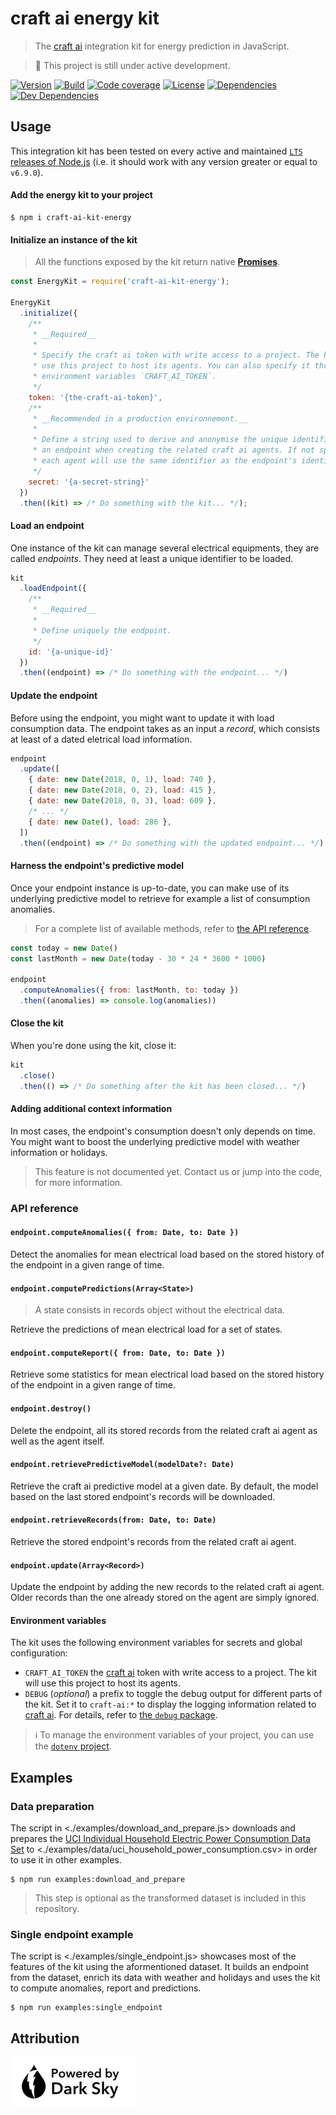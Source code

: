 # craft ai energy kit #

> The [craft ai] integration kit for energy prediction in JavaScript.

> :construction: This project is still under active development.

[![Version](https://img.shields.io/npm/v/craft-ai-kit-energy.svg?style=flat-square)](https://npmjs.org/package/craft-ai-kit-energy)
[![Build](https://img.shields.io/travis/craft-ai/craft-ai-kit-energy/master.svg?style=flat-square)](https://travis-ci.org/craft-ai/craft-ai-kit-energy)
[![Code coverage](https://img.shields.io/coveralls/github/craft-ai/craft-ai-kit-energy.svg?style=flat-square)](https://coveralls.io/github/craft-ai/craft-ai-kit-energy?branch=master)
[![License](https://img.shields.io/badge/license-BSD--3--Clause-42358A.svg?style=flat-square)](LICENSE)
[![Dependencies](https://img.shields.io/david/craft-ai/craft-ai-kit-energy.svg?style=flat-square)](https://david-dm.org/craft-ai/craft-ai-kit-energy)
[![Dev Dependencies](https://img.shields.io/david/dev/craft-ai/craft-ai-kit-energy.svg?style=flat-square)](https://david-dm.org/craft-ai/craft-ai-kit-energy#info=devDependencies)

## Usage ##

This integration kit has been tested on every active and maintained [`LTS` releases of Node.js](https://github.com/nodejs/Release#release-schedule) (i.e. it should work with any version greater or equal to `v6.9.0`).

#### Add the energy kit to your project ####

```console
$ npm i craft-ai-kit-energy
```

#### Initialize an instance of the kit ####

> All the functions exposed by the kit return native [**Promises**](http://www.datchley.name/es6-promises/).

```js
const EnergyKit = require('craft-ai-kit-energy');

EnergyKit
  .initialize({
    /**
     * __Required__
     *
     * Specify the craft ai token with write access to a project. The kit will
     * use this project to host its agents. You can also specify it through the
     * environment variables `CRAFT_AI_TOKEN`.
     */
    token: '{the-craft-ai-token}',
    /**
     * __Recommended in a production environnement.__
     *
     * Define a string used to derive and anonymise the unique identifiers of
     * an endpoint when creating the related craft ai agents. If not specified,
     * each agent will use the same identifier as the endpoint's identifier.
     */
    secret: '{a-secret-string}'
  })
  .then((kit) => /* Do something with the kit... */);
```

#### Load an endpoint ####

One instance of the kit can manage several electrical equipments, they are called _endpoints_. They need at least a unique identifier to be loaded.

```js
kit
  .loadEndpoint({
    /**
     * __Required__
     *
     * Define uniquely the endpoint.
     */
    id: '{a-unique-id}'
  })
  .then((endpoint) => /* Do something with the endpoint... */)
```

#### Update the endpoint ###

Before using the endpoint, you might want to update it with load consumption data.
The endpoint takes as an input a _record_, which consists at least of a dated eletrical load information.

```js
endpoint
  .update([
    { date: new Date(2018, 0, 1), load: 740 },
    { date: new Date(2018, 0, 2), load: 415 },
    { date: new Date(2018, 0, 3), load: 609 },
    /* ... */
    { date: new Date(), load: 286 },
  ])
  .then((endpoint) => /* Do something with the updated endpoint... */)
```

#### Harness the endpoint's predictive model ####

Once your endpoint instance is up-to-date, you can make use of its underlying predictive model to retrieve for example a list of consumption anomalies.

> For a complete list of available methods, refer to [the API reference](#api-reference).

```js
const today = new Date()
const lastMonth = new Date(today - 30 * 24 * 3600 * 1000)

endpoint
  .computeAnomalies({ from: lastMonth, to: today })
  .then((anomalies) => console.log(anomalies))
```

#### Close the kit ####

When you're done using the kit, close it:

```js
kit
  .close()
  .then(() => /* Do something after the kit has been closed... */)
```

#### Adding additional context information ####

In most cases, the endpoint's consumption doesn't only depends on time. You might want to boost the underlying predictive model with weather information or holidays.

> This feature is not documented yet. Contact us or jump into the code, for more information.

### API reference ###

#### `endpoint.computeAnomalies({ from: Date, to: Date })` ####

Detect the anomalies for mean electrical load based on the stored history of the endpoint in a given range of time.

#### `endpoint.computePredictions(Array<State>)` ####

> A state consists in records object without the electrical data.

Retrieve the predictions of mean electrical load for a set of states.

#### `endpoint.computeReport({ from: Date, to: Date })` ####

Retrieve some statistics for mean electrical load based on the stored history of the endpoint in a given range of time.

#### `endpoint.destroy()` ####

Delete the endpoint, all its stored records from the related craft ai agent as well as the agent itself.

#### `endpoint.retrievePredictiveModel(modelDate?: Date)` ####

Retrieve the craft ai predictive model at a given date. By default, the model based on the last stored endpoint's records will be downloaded.

#### `endpoint.retrieveRecords(from: Date, to: Date)` ####

Retrieve the stored endpoint's records from the related craft ai agent.

#### `endpoint.update(Array<Record>)` ####

Update the endpoint by adding the new records to the related craft ai agent. Older records than the one already stored on the agent are simply ignored.

#### Environment variables ####

The kit uses the following environment variables for secrets and global configuration:

- `CRAFT_AI_TOKEN` the [craft ai] token with write access to a project. The kit will use this project to host its agents.
- `DEBUG` (*optional*) a prefix to toggle the debug output for different parts of the kit. Set it to `craft-ai:*` to display the logging information related to [craft ai]. For details, refer to [the `debug` package](https://github.com/visionmedia/debug).

> ℹ To manage the environment variables of your project, you can use the [`dotenv` project](https://github.com/motdotla/dotenv).

## Examples ##

### Data preparation ###

The script in <./examples/download_and_prepare.js> downloads and prepares the [UCI
Individual Household Electric Power Consumption Data Set](https://archive.ics.uci.edu/ml/datasets/individual+household+electric+power+consumption) to <./examples/data/uci_household_power_consumption.csv> in order to use it in other examples.

```console
$ npm run examples:download_and_prepare
```

> This step is optional as the transformed dataset is included in this repository.

### Single endpoint example ###

The script is <./examples/single_endpoint.js> showcases most of the features of the kit using the aformentioned dataset. It builds an endpoint from the dataset, enrich its data with weather and holidays and uses the kit to compute anomalies, report and predictions.

```console
$ npm run examples:single_endpoint
```

## Attribution ##

[![Powered By Dark Sky](./poweredby_dark_sky.png)](https://darksky.net/poweredby/)


[craft ai]: http://www.craft.ai
